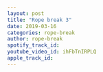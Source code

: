 ```yaml
---
layout: post
title: "Rope break 3"
date: 2019-03-16
categories: rope-break
author: rope-break
spotify_track_id: 
youtube_video_id: ihFbTnIRPLQ
apple_track_id: 
---
```

